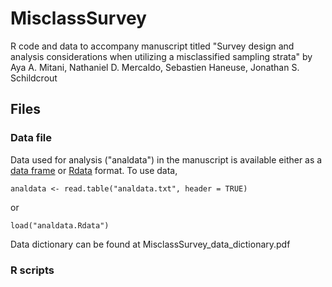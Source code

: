 # MisclassSurvey
R code and data to accompany manuscript titled "Survey design and analysis considerations when utilizing a misclassified sampling strata" by Aya A. Mitani, Nathaniel D. Mercaldo, Sebastien Haneuse, Jonathan S. Schildcrout

## Files

### Data file

Data used for analysis ("analdata") in the manuscript is available either as a [data frame](docs/analdata.txt) or [Rdata](docs/analdata.Rdata) format. To use data, 
```
analdata <- read.table("analdata.txt", header = TRUE)
```
or
```
load("analdata.Rdata")
```

Data dictionary can be found at MisclassSurvey_data_dictionary.pdf

### R scripts






